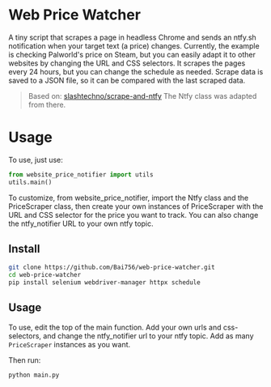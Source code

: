 # Web Price Watcher

A tiny script that scrapes a page in headless Chrome and sends an ntfy.sh notification when your target text (a price) changes. Currently, the example is checking Palworld's price on Steam, but you can easily adapt it to other websites by changing the URL and CSS selectors. It scrapes the pages every 24 hours, but you can change the schedule as needed. Scrape data is saved to a JSON file, so it can be compared with the last scraped data.

> Based on: [slashtechno/scrape-and-ntfy](https://github.com/slashtechno/scrape-and-ntfy/tree/main) The Ntfy class was adapted from there.

# Usage

To use, just use:

```python
from website_price_notifier import utils
utils.main()
```

To customize, from website_price_notifier, import the Ntfy class and the PriceScraper class, then create your own instances of PriceScraper with the URL and CSS selector for the price you want to track. You can also change the ntfy_notifier URL to your own ntfy topic.

## Install

```bash
git clone https://github.com/Bai756/web-price-watcher.git
cd web-price-watcher
pip install selenium webdriver-manager httpx schedule
```

## Usage

To use, edit the top of the main function. Add your own urls and css-selectors, and change the ntfy_notifier url to your ntfy topic. Add as many `PriceScraper` instances as you want.

Then run:

```bash
python main.py
```

